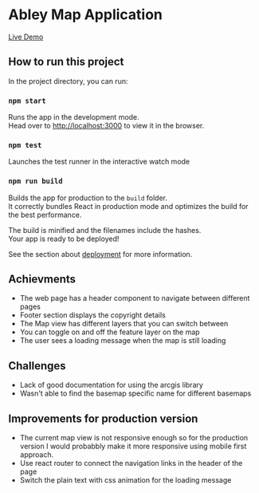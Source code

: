 # Abley Map Application

[Live Demo](https://aliakbarsu.github.io/AliakbarSu.github.io.ableyMap/)

## How to run this project

In the project directory, you can run:

### `npm start`

Runs the app in the development mode.\
Head over to [http://localhost:3000](http://localhost:3000) to view it in the browser.

### `npm test`

Launches the test runner in the interactive watch mode

### `npm run build`

Builds the app for production to the `build` folder.\
It correctly bundles React in production mode and optimizes the build for the best performance.

The build is minified and the filenames include the hashes.\
Your app is ready to be deployed!

See the section about [deployment](https://facebook.github.io/create-react-app/docs/deployment) for more information.

## Achievments

- The web page has a header component to navigate between different pages
- Footer section displays the copyright details
- The Map view has different layers that you can switch between
- You can toggle on and off the feature layer on the map
- The user sees a loading message when the map is still loading

## Challenges

- Lack of good documentation for using the arcgis library
- Wasn't able to find the basemap specific name for different basemaps

## Improvements for production version

- The current map view is not responsive enough so for the production version I would probabbly make it more responsive using mobile first approach.
- Use react router to connect the navigation links in the header of the page
- Switch the plain text with css animation for the loading message
